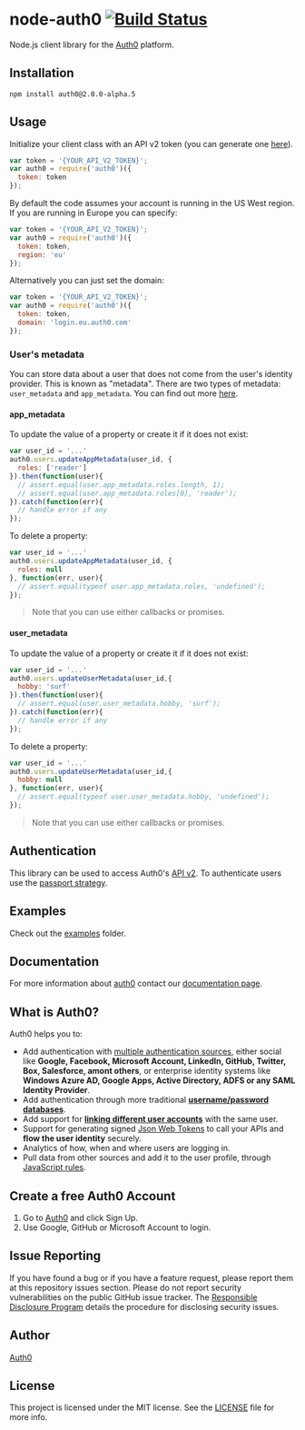 

# node-auth0 [![Build Status](https://travis-ci.org/sophilabs/node-auth0.svg?branch=v2)](https://travis-ci.org/sophilabs/node-auth0)

Node.js client library for the [Auth0](https://auth0.com) platform.

## Installation

	npm install auth0@2.0.0-alpha.5

## Usage

Initialize your client class with an API v2 token (you can generate one [here](https://auth0.com/docs/apiv2)).

~~~js
var token = '{YOUR_API_V2_TOKEN}';
var auth0 = require('auth0')({
  token: token
});
~~~

By default the code assumes your account is running in the US West region. If you are running in Europe you can specify:
~~~js
var token = '{YOUR_API_V2_TOKEN}';
var auth0 = require('auth0')({
  token: token,
  region: 'eu'
});
~~~

Alternatively you can just set the domain:
~~~js
var token = '{YOUR_API_V2_TOKEN}';
var auth0 = require('auth0')({
  token: token,
  domain: 'login.eu.auth0.com'
});
~~~

### User's metadata
You can store data about a user that does not come from the user's identity provider. This is known as "metadata". There are two types of metadata: `user_metadata` and `app_metadata`. You can find out more [here](https://auth0.com/docs/apiv2Changes#8).

#### app_metadata
To update the value of a property or create it if it does not exist:
~~~js
var user_id = '...'
auth0.users.updateAppMetadata(user_id, {
  roles: ['reader']
}).then(function(user){
  // assert.equal(user.app_metadata.roles.length, 1);
  // assert.equal(user.app_metadata.roles[0], 'reader');
}).catch(function(err){
  // handle error if any
});
~~~

To delete a property:
~~~js
var user_id = '...'
auth0.users.updateAppMetadata(user_id, {
  roles: null
}, function(err, user){
  // assert.equal(typeof user.app_metadata.roles, 'undefined');
});
~~~

>Note that you can use either callbacks or promises.

#### user_metadata
To update the value of a property or create it if it does not exist:
~~~js
var user_id = '...'
auth0.users.updateUserMetadata(user_id,{
  hobby: 'surf'
}).then(function(user){
  // assert.equal(user.user_metadata.hobby, 'surf');
}).catch(function(err){
  // handle error if any
});
~~~

To delete a property:
~~~js
var user_id = '...'
auth0.users.updateUserMetadata(user_id,{
  hobby: null
}, function(err, user){
  // assert.equal(typeof user.user_metadata.hobby, 'undefined');
});
~~~

>Note that you can use either callbacks or promises.

## Authentication

This library can be used to access Auth0's [API v2](https://auth0.com/docs/apiv2). To authenticate users use the [passport strategy](https://github.com/auth0/passport-auth0).

## Examples

Check out the [examples](examples/) folder.

## Documentation

For more information about [auth0](http://auth0.com) contact our [documentation page](http://docs.auth0.com/).

## What is Auth0?

Auth0 helps you to:

* Add authentication with [multiple authentication sources](https://docs.auth0.com/identityproviders), either social like **Google, Facebook, Microsoft Account, LinkedIn, GitHub, Twitter, Box, Salesforce, amont others**, or enterprise identity systems like **Windows Azure AD, Google Apps, Active Directory, ADFS or any SAML Identity Provider**.
* Add authentication through more traditional **[username/password databases](https://docs.auth0.com/mysql-connection-tutorial)**.
* Add support for **[linking different user accounts](https://docs.auth0.com/link-accounts)** with the same user.
* Support for generating signed [Json Web Tokens](https://docs.auth0.com/jwt) to call your APIs and **flow the user identity** securely.
* Analytics of how, when and where users are logging in.
* Pull data from other sources and add it to the user profile, through [JavaScript rules](https://docs.auth0.com/rules).

## Create a free Auth0 Account

1. Go to [Auth0](https://auth0.com) and click Sign Up.
2. Use Google, GitHub or Microsoft Account to login.

## Issue Reporting

If you have found a bug or if you have a feature request, please report them at this repository issues section. Please do not report security vulnerabilities on the public GitHub issue tracker. The [Responsible Disclosure Program](https://auth0.com/whitehat) details the procedure for disclosing security issues.

## Author

[Auth0](auth0.com)

## License

This project is licensed under the MIT license. See the [LICENSE](LICENSE) file for more info.
